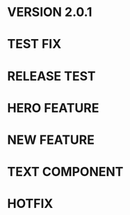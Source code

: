 # VERSION 2.0.1

# TEST FIX

# RELEASE TEST

# HERO FEATURE

# NEW FEATURE

# TEXT COMPONENT

# HOTFIX
